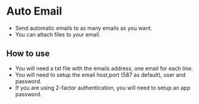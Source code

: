 # Auto Email
* Send automatic emails to as many emails as you want.
* You can attach files to your email.

## How to use
* You will need a txt file with the emails address, one email for each line.
* You will need to setup the email host,port (587 as default), user and password.
* If you are using 2-factor authentication, you will need to setup an app password.
